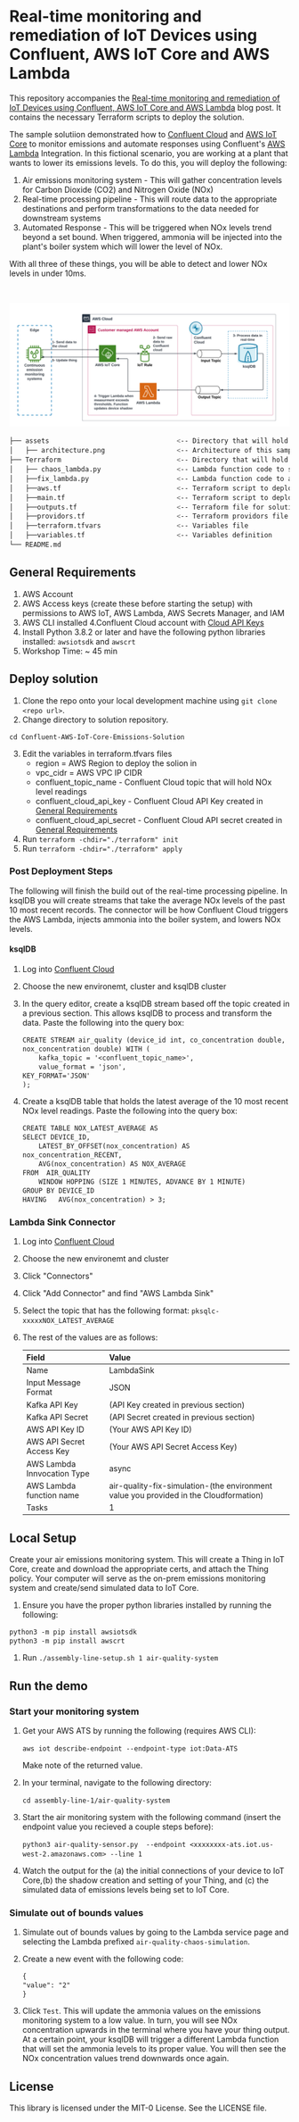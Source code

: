 #  Real-time monitoring and remediation of IoT Devices using Confluent, AWS IoT Core and AWS Lambda

This repository accompanies the [Real-time monitoring and remediation of IoT Devices using Confluent, AWS IoT Core and AWS Lambda](https://aws.amazon.com/blogs) blog post. It contains the necessary Terraform scripts to deploy the solution. 

The sample solutiion demonstrated how to [Confluent Cloud](https://www.confluent.io/confluent-cloud/) and [AWS IoT Core](https://aws.amazon.com/iot-core/)  to monitor emissions and automate responses using Confluent's [AWS Lambda](https://aws.amazon.com/lambda/) Integration. In this fictional scenario, you are working at a plant that wants to lower its emissions levels. To do this, you will deploy the following:
1. Air emissions monitoring system - This will gather concentration levels for Carbon Dioxide (CO2) and Nitrogen Oxide (NOx)
2. Real-time processing pipeline - This will route data to the appropriate destinations and perform transformations to the data needed for downstream systems
3. Automated Response - This will be triggered when NOx levels trend beyond a set bound. When triggered, ammonia will be injected into the plant's boiler system which will lower the level of NOx.

With all three of these things, you will be able to detect and lower NOx levels in under 10ms.

<br>

![Architecture Diagram](assets/architecture.png)


```bash
├── assets                                <-- Directory that will hold solution diagrams
│   ├── architecture.png                  <-- Architecture of this sample solution
├── Terraform                             <-- Directory that will hold Terrafom Scripts and Solution Artifacts
│   ├── chaos_lambda.py                   <-- Lambda function code to simulate out of bounds NOx readings
│   ├──fix_lambda.py                      <-- Lambda function code to automate NOx level adjustments
│   ├──aws.tf                             <-- Terraform script to deploy AWS resources
│   ├──main.tf                            <-- Terraform script to deploy Confluent resources
│   ├──outputs.tf                         <-- Terraform file for solution outputs
│   ├──providors.tf                       <-- Terraform providors file
│   ├──terraform.tfvars                   <-- Variables file
│   ├──variables.tf                       <-- Variables definition                       
└── README.md
```


## General Requirements
1. AWS Account
2. AWS Access keys (create these before starting the setup) with permissions to AWS IoT, AWS Lambda, AWS Secrets Manager, and IAM
3. AWS CLI installed
4.Confluent Cloud account with [Cloud API Keys](https://docs.confluent.io/cloud/current/access-management/authenticate/api-keys/api-keys.html#cloud-cloud-api-keys)
5. Install Python 3.8.2 or later and have the following python libraries installed: `awsiotsdk` and `awscrt`
6. Workshop Time: ~ 45 min


## Deploy solution

1. Clone the repo onto your local development machine using `git clone <repo url>`.
2. Change directory to solution repository.

```
cd Confluent-AWS-IoT-Core-Emissions-Solution

```

3. Edit the variables in terraform.tfvars files
    * region = AWS Region to deploy the solion in
    * vpc_cidr = AWS VPC IP CIDR
    * confluent_topic_name - Confluent Cloud topic that will hold NOx level readings
    * confluent_cloud_api_key - Confluent Cloud API Key created in [General Requirements](#general-requirements)
    * confluent_cloud_api_secret -  Confluent Cloud API secret created in [General Requirements](#general-requirements)
4. Run ```terraform -chdir="./terraform" init```
5. Run ```terraform -chdir="./terraform" apply```


### Post Deployment Steps

The following will finish the build out of the real-time processing pipeline. In ksqlDB you will create streams that take the average NOx levels of the past 10 most recent records. The connector will be how Confluent Cloud triggers the AWS Lambda, injects ammonia into the boiler system, and lowers NOx levels.

#### ksqlDB
1. Log into [Confluent Cloud](https://www.confluent.cloud)
2. Choose the new environemt, cluster and ksqlDB cluster
3. In the query editor, create a ksqlDB stream based off the topic created in a previous section. This allows ksqlDB to process and transform the data. Paste the following into the query box:
    ```
    CREATE STREAM air_quality (device_id int, co_concentration double, nox_concentration double) WITH (
        kafka_topic = '<confluent_topic_name>',
        value_format = 'json',
    KEY_FORMAT='JSON'
    );
    ```

4. Create a ksqlDB table that holds the latest average of the 10 most recent NOx level readings. Paste the following into the query box:
    ```
    CREATE TABLE NOX_LATEST_AVERAGE AS
    SELECT DEVICE_ID,
        LATEST_BY_OFFSET(nox_concentration) AS nox_concentration_RECENT,
        AVG(nox_concentration) AS NOX_AVERAGE
    FROM  AIR_QUALITY 
        WINDOW HOPPING (SIZE 1 MINUTES, ADVANCE BY 1 MINUTE)
    GROUP BY DEVICE_ID
    HAVING   AVG(nox_concentration) > 3;
    ```
    
### Lambda Sink Connector
1. Log into [Confluent Cloud](https://www.confluent.cloud)
2. Choose the new environemt and cluster
2. Click "Connectors"
3. Click "Add Connector" and find "AWS Lambda Sink"
4. Select the topic that has the following format: `pksqlc-xxxxxNOX_LATEST_AVERAGE `
5. The rest of the values are as follows:

    | Field      | Value |
    | ----------- | ----------- |
    | Name      | LambdaSink       |
    | Input Message Format   | JSON        |
    |  Kafka API Key      | (API Key created in previous section)      |
    | Kafka API Secret    | (API Secret created in previous section)         |
    |  AWS API Key ID     | (Your AWS API Key ID)      |
    | AWS API Secret Access Key   | (Your AWS API Secret Access Key)         |
    | AWS Lambda Innvocation Type      | async       |
    | AWS Lambda function name      | air-quality-fix-simulation-(the environment value you provided in the Cloudformation)       |
    | Tasks      | 1       |
    
    
    
## Local Setup
Create your air emissions monitoring system. This will create a Thing in IoT Core, create and download the appropriate certs, and attach the Thing policy. Your computer will serve as the on-prem emissions monitoring system and create/send simulated data to IoT Core.
1. Ensure you have the proper python libraries installed by running the following:
```
python3 -m pip install awsiotsdk
python3 -m pip install awscrt 
```
1. Run `./assembly-line-setup.sh 1 air-quality-system `


## Run the demo

### Start your monitoring system
1. Get your AWS ATS by running the following (requires AWS CLI):


    `aws iot describe-endpoint --endpoint-type iot:Data-ATS`
    
    Make note of the returned value.
2. In your terminal, navigate to the following directory:

    ```cd assembly-line-1/air-quality-system```
2. Start the air monitoring system with the following command (insert the endpoint value you recieved a couple steps before):
    
    `python3 air-quality-sensor.py  --endpoint <xxxxxxxx-ats.iot.us-west-2.amazonaws.com> --line 1 `


3. Watch the output for the (a) the initial connections of your device to IoT Core,(b) the shadow creation and setting of your Thing, and (c) the simulated data of emissions levels being set to IoT Core. 

### Simulate out of bounds values
1. Simulate out of bounds values by going to the Lambda service page and selecting the Lambda prefixed `air-quality-chaos-simulation`. 

2. Create a new event with the following code:
    ```
    {
    "value": "2"
    }
    ```

3. Click `Test`. This will update the ammonia values on the emissions monitoring system to a low value. In turn, you will see NOx concentration upwards in the terminal where you have your thing output. At a certain point, your ksqlDB will trigger a different Lambda function that will set the ammonia levels to its proper value. You will then see the NOx concentration values trend downwards once again.


## License
This library is licensed under the MIT-0 License. See the LICENSE file.






